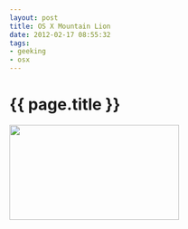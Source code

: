 ```yaml
---
layout: post
title: OS X Mountain Lion
date: 2012-02-17 08:55:32
tags: 
- geeking
- osx
---
```


{{ page.title }}
================

<a href="http://pjatt.net/images/2011/10/Screen-Shot-2012-02-16-at-10.00.34-PM.png"><img src="http://pjatt.net/images/2011/10/Screen-Shot-2012-02-16-at-10.00.34-PM-300x168.png" alt="" title="OS X Mountain Lion" width="300" height="168" class="aligncenter size-medium wp-image-1223"  /></a>